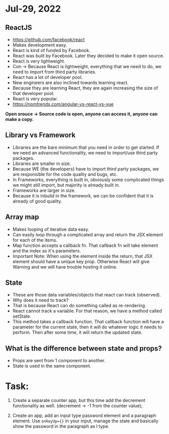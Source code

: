 # Jul-29, 2022

## ReactJS
- https://github.com/facebook/react
- Makes development easy.
- React is kind of funded by Facebook.
- React was built by Facebook. Later they decided to make it open source.
- React is very lightweight.
- Con -> Because React is lightweight, everything that we need to do, we need to import from third party libraries.
- React has a lot of developer pool.
- New engineers are also inclined towards learning react.
- Because they are learning React, they are again increasing the size of that developer pool.
- React is very popular.
- https://npmtrends.com/angular-vs-react-vs-vue

**Open srouce -> Source code is open, anyone can access it, anyone can make a copy.**

## Library vs Framework
- Libraries are the bare minimum that you need in order to get started. If we need an advanced functionality, we need to import/use third party packages.
- Libraries are smaller in size.
- Because WE (the developers) have to import third party packages, we are responsible for the code quality and bugs, etc.
- In Frameworks, everything is built in, obviously some complicated things we might still import, but majority is already built in.
- Frameworks are larger in size.
- Because it is inbuild in the framework, we can be confident that it is already of good quality.


## Array map
- Makes looping of iterative data easy.
- Can easily loop through a complicated array and return the JSX element for each of the items.
- Map function accepts a callback fn. That callback fn will take element and the index as it's parameters.
- Important Note: When using the element inside the return, that JSX element should have a unique key prop. Otherwise React will give Warning and we will have trouble hosting it online.

## State
- These are those data variables/objects that react can track (observed).
- Why does it need to track?
 - That is because React can do something called as re-rendering.
- React cannot track a variable. For that reason, we have a method called setState.
- This method takes a callback function. That callback function will have a parameter for the current state, then it will do whatever logic it needs to perform. Then after some time, it will return the updated state.

## What is the difference between state and props?
- Props are sent from 1 component to another.
- State is used in the same component.

# Task:
1. Create a separate counter app, but this time add the decrement functionality as well. (decrement -> -1 from the counter value);

2. Create an app, add an input type password element and a paragraph element. Use `onKeyUp={}` in your input, manage the state and basically show the password in the paragraph as I type.